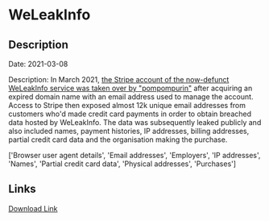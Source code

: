 # WeLeakInfo

## Description

Date: 2021-03-08

Description:
In March 2021, <a href="https://krebsonsecurity.com/2021/03/weleakinfo-leaked-customer-payment-info/" target="_blank" rel="noopener">the Stripe account of the now-defunct WeLeakInfo service was taken over by &quot;pompompurin&quot;</a> after acquiring an expired domain name with an email address used to manage the account. Access to Stripe then exposed almost 12k unique email addresses from customers who'd made credit card payments in order to obtain breached data hosted by WeLeakInfo. The data was subsequently leaked publicly and also included names, payment histories, IP addresses, billing addresses, partial credit card data and the organisation making the purchase.


['Browser user agent details', 'Email addresses', 'Employers', 'IP addresses', 'Names', 'Partial credit card data', 'Physical addresses', 'Purchases']

## Links

[Download Link](https://link-to.net/1229997/530.0085984147302/dynamic/?r=d2VsZWFraW5mby5jb20=)